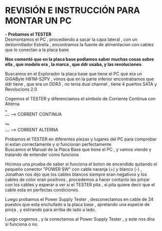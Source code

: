# REVISIÓN E INSTRUCCIÓN PARA MONTAR UN PC  
**- Probamos el TESTER**  
Desmontamos el PC , procediendo a sacar la capa lateral , con un destornillador Estrella , encontramos la fuente de 
alimentacion con cables que lo conectan a la placa base
  
**Nos comentó que en la placa base podiamos saber muchas cosas sobre ella , que modelo era , la marca , que ddr usaba,
y las revoluciones**  
  
Buscamos en el Explorador la placa base que tiene el PC que era un GiGAByte H81M-S2PV , vimos que en la parte inferior encontrabamos que ddr tiene , que era un DDR3 , no tenia dual channel , tiene 4 puertos SATA y Revolucions 2.0  
  
Cogemos el TESTER y diferenciamos el simbolo de Corriente Continua con Alterna  
**_**  
**...**   --> CORRENT CONTINUA  

**～**  
**...**   --> CORRENT ALTERNA

Probamos el TESTER en diferentes piezas y lugares del PC para comprobar si estan correctamente y si funcionan perfectamente  
Buscamos el Manual de la Placa Base que tiene el PC , y vamos viendo y tratando de entender como funciona  

Hicimos una prueba de saber si funciona el boton de encendido quitando el pequeño conector "POWER SW" con cable naranja (+) y blanco (-) , Jonathan nos dijo que los cables blancos siempre eran negativos y los cables de color eran positivos , procedemos a hacer contacto las pinzar con los cables y esperar a ver si el TESTER pita , si pita quiere decir que el cable esta en perfectas condiciones.  

Luego probamos el Power Supply Tester , desconectamos en cable de 24 puestos que esta enchufado a la placa base , apretando una especie de pinza , y estirando para arriba de lado a lado.

Luego cogemos , y la conectamos al Power Supply Tester , y este nos dira si funciona o no.  
